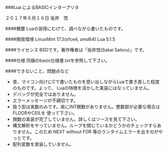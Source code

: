 ###Lua によるBASICインタープリタ

２０１７年６月１６日
坂井　悟

####概要
Luaの習得にむけて、調べながら書いたものです。

####開発環境
LinuxMint 17.3(xfce4, amd64)
Lua 5.1.5

####ライセンス
BSDです。著作権者は「坂井悟(Sakai Satoru)」です。

####仕様
同梱のbasic仕様書.txtを参照して下さい。

####できないこと、問題点など

- 昔、マイコン向けにCで書いたものを思い出しながらLuaで書き直した程度のものです。よって、
Luaの特徴を活かした実装にはなっていません。
- デバッグが完全ではありません。
- エラーメッセージが不親切です。
- 扱う型は実数のみです。故にINT関数がありません。整数部が必要な場合はFLOORやCEILを
使って下さい。
- 関数の実装が完了していません。詳しくはソースを見て下さい。
- 構文解析をやっていません。ループを閉じているかどうかのチェックすらありません。このため
NEXT without FOR 等のランタイムエラーを出すのがやっとです。
- 配列変数を実装していません。

